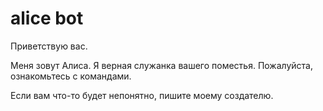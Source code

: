 # alice bot

Приветствую вас. 

Меня зовут Алиса. Я верная служанка вашего поместья. Пожалуйста, ознакомьтесь с командами.

Если вам что-то будет непонятно, пишите моему создателю. 
